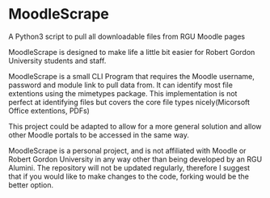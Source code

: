 # MoodleScrape
A Python3 script to pull all downloadable files from RGU Moodle pages

MoodleScrape is designed to make life a little bit easier for Robert Gordon University students and staff.

MoodleScrape is a small CLI Program that requires the Moodle username, password and module link to pull data from. It can identify most file extentions using the mimetypes package. This implementation is not perfect at identifying files but covers the core file types nicely(Micorsoft Office extentions, PDFs)

This project could be adapted to allow for a more general solution and allow other Moodle portals to be accessed in the same way.

MoodleScrape is a personal project, and is not affiliated with Moodle or Robert Gordon University in any way other than being developed by an RGU Alumini. The repository will not be updated regularly, therefore I suggest that if you would like to make changes to the code, forking would be the better option.
